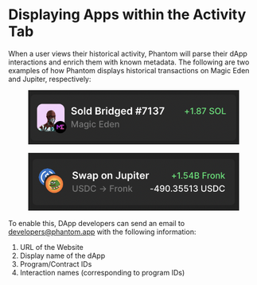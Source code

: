 # Displaying Apps within the Activity Tab

When a user views their historical activity, Phantom will parse their dApp interactions and enrich them with known metadata. The following are two examples of how Phantom displays historical transactions on Magic Eden and Jupiter, respectively:

<figure><img src="../.gitbook/assets/Screenshot 2023-03-06 at 5.52.40 PM.png" alt=""><figcaption></figcaption></figure>

<figure><img src="../.gitbook/assets/Screenshot 2023-03-06 at 5.51.57 PM (1).png" alt=""><figcaption></figcaption></figure>

To enable this, DApp developers can send an email to [developers@phantom.app](mailto:developers@phantom.app) with the following information:

1. URL of the Website
2. Display name of the dApp
3. Program/Contract IDs
4. Interaction names (corresponding to program IDs)

